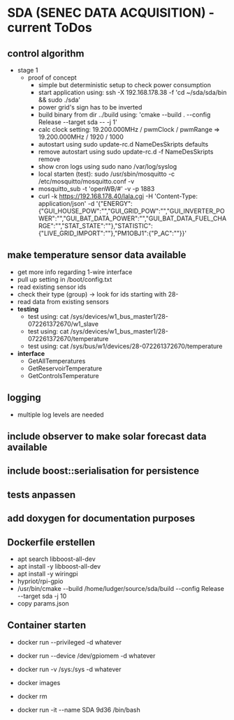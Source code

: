 # SDA (SENEC DATA ACQUISITION) - current ToDos

## control algorithm
- stage 1
  - proof of concept
    - simple but deterministic setup to check power consumption
    - start application using: ssh -X 192.168.178.38 -f 'cd ~/sda/sda/bin && sudo ./sda'
    - power grid's sign has to be inverted
    - build binary from dir ../build using: 'cmake --build . --config Release --target sda -- -j 1'
    - calc clock setting: 19.200.000MHz / pwmClock / pwmRange =>  19.200.000MHz / 1920 / 1000
    - autostart using sudo update-rc.d NameDesSkripts defaults
    - remove autostart using sudo update-rc.d -f NameDesSkripts remove
    - show cron logs using sudo nano /var/log/syslog
    - local starten (test): sudo /usr/sbin/mosquitto -c /etc/mosquitto/mosquitto.conf -v
    - mosquitto_sub -t 'openWB/#' -v -p 1883
    - curl -k https://192.168.178.40/lala.cgi -H 'Content-Type: application/json' -d '{"ENERGY":{"GUI_HOUSE_POW":"","GUI_GRID_POW":"","GUI_INVERTER_POWER":"","GUI_BAT_DATA_POWER":"","GUI_BAT_DATA_FUEL_CHARGE":"","STAT_STATE":""},"STATISTIC":{"LIVE_GRID_IMPORT":""},"PM1OBJ1":{"P_AC":""}}'

## make temperature sensor data available
  - get more info regarding 1-wire interface
  - pull up setting in /boot/config.txt
  - read existing sensor ids
  - check their type (group) -> look for ids starting with 28-
  - read data from existing sensors
  - __testing__
    - test using: cat /sys/devices/w1_bus_master1/28-072261372670/w1_slave
    - test using: cat /sys/devices/w1_bus_master1/28-072261372670/temperature
    - test using: cat /sys/bus/w1/devices/28-072261372670/temperature
  - __interface__
    - GetAllTemperatures
    - GetReservoirTemperature
    - GetControlsTemperature
## logging
- multiple log levels are needed
## include observer to make solar forecast data available

## include boost::serialisation for persistence

## tests anpassen

## add doxygen for documentation purposes

## Dockerfile erstellen
  - apt search libboost-all-dev
  - apt install -y libboost-all-dev
  - apt install -y wiringpi
  - hypriot/rpi-gpio
  - /usr/bin/cmake --build /home/ludger/source/sda/build --config Release --target sda -j 10
  - copy params.json

## Container starten
  - docker run --privileged -d whatever
  - docker run --device /dev/gpiomem -d whatever
  - docker run -v /sys:/sys -d whatever

  - docker images
  - docker rm
  - docker run -it --name SDA 9d36 /bin/bash
